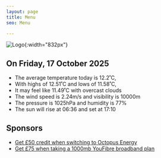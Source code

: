 ```yaml
---
layout: page
title: Menu
seo: Menu

---
```


![Logo](/images/logo.jpg){:width="832px"}

<!-- weather_marker starts -->
## On Friday, 17 October 2025

- The average temperature today is 12.2˚C,
- With highs of 12.51˚C and lows of 11.58˚C,
- It may feel like 11.49˚C with overcast clouds
- The wind speed is 2.24m/s and visibility is 10000m
- The pressure is 1025hPa and humidity is 77%
- The sun will rise at 06:36 and set at 17:10

<!-- weather_marker ends -->

## Sponsors

- [Get £50 credit when switching to Octopus Energy](https://bit.ly/3oD1nnS)
- [Get £75 when taking a 1000mb YouFibre broadband plan](https://aklam.io/91zWhU?)
